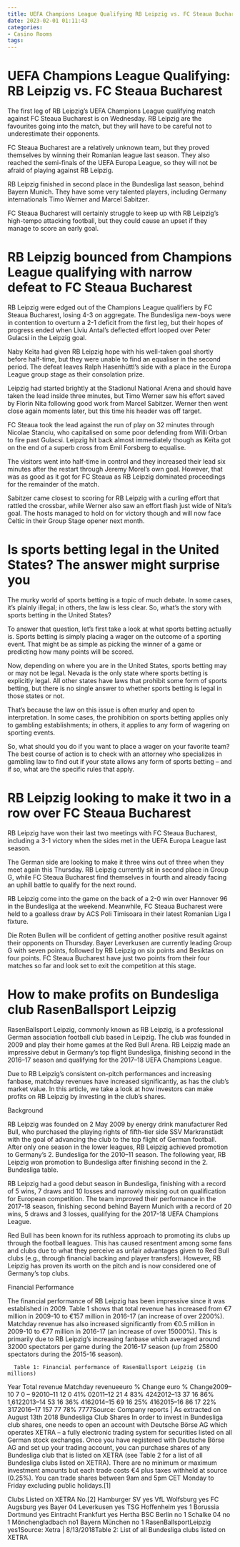 ```yaml
---
title: UEFA Champions League Qualifying RB Leipzig vs. FC Steaua Bucharest
date: 2023-02-01 01:11:43
categories:
- Casino Rooms
tags:
---
```



#  UEFA Champions League Qualifying: RB Leipzig vs. FC Steaua Bucharest

The first leg of RB Leipzig’s UEFA Champions League qualifying match against FC Steaua Bucharest is on Wednesday. RB Leipzig are the favourites going into the match, but they will have to be careful not to underestimate their opponents.

FC Steaua Bucharest are a relatively unknown team, but they proved themselves by winning their Romanian league last season. They also reached the semi-finals of the UEFA Europa League, so they will not be afraid of playing against RB Leipzig.

RB Leipzig finished in second place in the Bundesliga last season, behind Bayern Munich. They have some very talented players, including Germany internationals Timo Werner and Marcel Sabitzer.

FC Steaua Bucharest will certainly struggle to keep up with RB Leipzig’s high-tempo attacking football, but they could cause an upset if they manage to score an early goal.

#  RB Leipzig bounced from Champions League qualifying with narrow defeat to FC Steaua Bucharest

RB Leipzig were edged out of the Champions League qualifiers by FC Steaua Bucharest, losing 4-3 on aggregate. The Bundesliga new-boys were in contention to overturn a 2-1 deficit from the first leg, but their hopes of progress ended when Liviu Antal’s deflected effort looped over Peter Gulacsi in the Leipzig goal.

Naby Keïta had given RB Leipzig hope with his well-taken goal shortly before half-time, but they were unable to find an equaliser in the second period. The defeat leaves Ralph Hasenhüttl’s side with a place in the Europa League group stage as their consolation prize.

Leipzig had started brightly at the Stadionul National Arena and should have taken the lead inside three minutes, but Timo Werner saw his effort saved by Florin Nita following good work from Marcel Sabitzer. Werner then went close again moments later, but this time his header was off target.

FC Steaua took the lead against the run of play on 32 minutes through Nicolae Stanciu, who capitalised on some poor defending from Willi Orban to fire past Gulacsi. Leipzig hit back almost immediately though as Keïta got on the end of a superb cross from Emil Forsberg to equalise.

The visitors went into half-time in control and they increased their lead six minutes after the restart through Jeremy Morel’s own goal. However, that was as good as it got for FC Steaua as RB Leipzig dominated proceedings for the remainder of the match.

Sabitzer came closest to scoring for RB Leipzig with a curling effort that rattled the crossbar, while Werner also saw an effort flash just wide of Nita’s goal. The hosts managed to hold on for victory though and will now face Celtic in their Group Stage opener next month.

#  Is sports betting legal in the United States? The answer might surprise you

The murky world of sports betting is a topic of much debate. In some cases, it’s plainly illegal; in others, the law is less clear. So, what’s the story with sports betting in the United States?

To answer that question, let’s first take a look at what sports betting actually is. Sports betting is simply placing a wager on the outcome of a sporting event. That might be as simple as picking the winner of a game or predicting how many points will be scored.

Now, depending on where you are in the United States, sports betting may or may not be legal. Nevada is the only state where sports betting is explicitly legal. All other states have laws that prohibit some form of sports betting, but there is no single answer to whether sports betting is legal in those states or not.

That’s because the law on this issue is often murky and open to interpretation. In some cases, the prohibition on sports betting applies only to gambling establishments; in others, it applies to any form of wagering on sporting events.

So, what should you do if you want to place a wager on your favorite team? The best course of action is to check with an attorney who specializes in gambling law to find out if your state allows any form of sports betting – and if so, what are the specific rules that apply.

#  RB Leipzig looking to make it two in a row over FC Steaua Bucharest

RB Leipzig have won their last two meetings with FC Steaua Bucharest, including a 3-1 victory when the sides met in the UEFA Europa League last season.

The German side are looking to make it three wins out of three when they meet again this Thursday. RB Leipzig currently sit in second place in Group G, while FC Steaua Bucharest find themselves in fourth and already facing an uphill battle to qualify for the next round.

RB Leipzig come into the game on the back of a 2-0 win over Hannover 96 in the Bundesliga at the weekend. Meanwhile, FC Steaua Bucharest were held to a goalless draw by ACS Poli Timisoara in their latest Romanian Liga I fixture.

Die Roten Bullen will be confident of getting another positive result against their opponents on Thursday. Bayer Leverkusen are currently leading Group G with seven points, followed by RB Leipzig on six points and Besiktas on four points. FC Steaua Bucharest have just two points from their four matches so far and look set to exit the competition at this stage.

#  How to make profits on Bundesliga club RasenBallsport Leipzig

RasenBallsport Leipzig, commonly known as RB Leipzig, is a professional German association football club based in Leipzig. The club was founded in 2009 and play their home games at the Red Bull Arena. RB Leipzig made an impressive debut in Germany’s top flight Bundesliga, finishing second in the 2016–17 season and qualifying for the 2017–18 UEFA Champions League.

Due to RB Leipzig’s consistent on-pitch performances and increasing fanbase, matchday revenues have increased significantly, as has the club’s market value. In this article, we take a look at how investors can make profits on RB Leipzig by investing in the club’s shares.

Background

RB Leipzig was founded on 2 May 2009 by energy drink manufacturer Red Bull, who purchased the playing rights of fifth-tier side SSV Markranstädt with the goal of advancing the club to the top flight of German football. After only one season in the lower leagues, RB Leipzig achieved promotion to Germany’s 2. Bundesliga for the 2010–11 season. The following year, RB Leipzig won promotion to Bundesliga after finishing second in the 2. Bundesliga table.

RB Leipzig had a good debut season in Bundesliga, finishing with a record of 5 wins, 7 draws and 10 losses and narrowly missing out on qualification for European competition. The team improved their performance in the 2017-18 season, finishing second behind Bayern Munich with a record of 20 wins, 5 draws and 3 losses, qualifying for the 2017-18 UEFA Champions League.

Red Bull has been known for its ruthless approach to promoting its clubs up through the football leagues. This has caused resentment among some fans and clubs due to what they perceive as unfair advantages given to Red Bull clubs (e.g., through financial backing and player transfers). However, RB Leipzig has proven its worth on the pitch and is now considered one of Germany’s top clubs.

Financial Performance

The financial performance of RB Leipzig has been impressive since it was established in 2009. Table 1 shows that total revenue has increased from €7 million in 2009-10 to €157 million in 2016-17 (an increase of over 2200%). Matchday revenue has also increased significantly from €0.5 million in 2009-10 to €77 million in 2016-17 (an increase of over 15000%). This is primarily due to RB Leipzig’s increasing fanbase which averaged around 32000 spectators per game during the 2016-17 season (up from 25800 spectators during the 2015-16 season).





















 

      Table 1: Financial performance of RasenBallsport Leipzig (in millions)


Year Total revenue Matchday revenueeuro % Change euro % Change2009–10 7 0 – 92010–11 12 0 41% 02011–12 21 4 83% 4242012–13 37 16 86% 1,6122013–14 53 16 36% 4162014–15 69 16 25% 4162015–16 86 17 22% 3172016–17 157 77 78% 7777Source: Company reports | As extracted on August 13th 2018
Bundesliga Club Shares
In order to invest in Bundesliga club shares, one needs to open an account with Deutsche Börse AG which operates XETRA – a fully electronic trading system for securities listed on all German stock exchanges. Once you have registered with Deutsche Börse AG and set up your trading account, you can purchase shares of any Bundesliga club that is listed on XETRA (see Table 2 for a list of all Bundesliga clubs listed on XETRA). There are no minimum or maximum investment amounts but each trade costs €4 plus taxes withheld at source (0.25%). You can trade shares between 9am and 5pm CET Monday to Friday excluding public holidays.[1]

Clubs Listed on XETRA No.[2] Hamburger SV yes VfL Wolfsburg yes FC Augsburg yes Bayer 04 Leverkusen yes TSG Hoffenheim yes 1 Borussia Dortmund yes Eintracht Frankfurt yes Hertha BSC Berlin no 1 Schalke 04 no 1 Mönchengladbach no1 Bayern München no 1 RasenBallsportLeipzig yes1Source: Xetra | 8/13/2018Table 2: List of all Bundesliga clubs listed on XETRA
